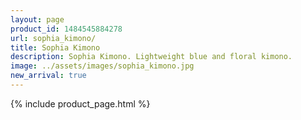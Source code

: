 ```yaml
---
layout: page
product_id: 1484545884278
url: sophia_kimono/
title: Sophia Kimono
description: Sophia Kimono. Lightweight blue and floral kimono.
image: ../assets/images/sophia_kimono.jpg
new_arrival: true
---
```


{% include product_page.html %}

